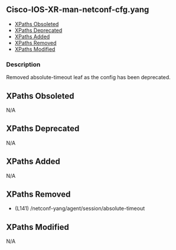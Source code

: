 ## Cisco-IOS-XR-man-netconf-cfg.yang

- [XPaths Obsoleted](#xpaths-obsoleted)
- [XPaths Deprecated](#xpaths-deprecated)
- [XPaths Added](#xpaths-added)
- [XPaths Removed](#xpaths-removed)
- [XPaths Modified](#xpaths-modified)

### Description

Removed absolute-timeout leaf as the config has been deprecated.

## XPaths Obsoleted

N/A

## XPaths Deprecated

N/A

## XPaths Added

N/A

## XPaths Removed

- (L141)	/netconf-yang/agent/session/absolute-timeout

## XPaths Modified

N/A

